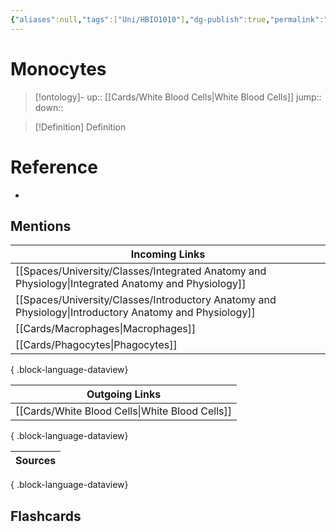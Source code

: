 ```yaml
---
{"aliases":null,"tags":["Uni/HBIO1010"],"dg-publish":true,"permalink":"/cards/monocytes/","dgPassFrontmatter":true}
---
```


# Monocytes

> [!ontology]-
> up:: [[Cards/White Blood Cells\|White Blood Cells]]
> jump:: 
> down:: 

> [!Definition] Definition
> 

# Reference
- 

## Mentions
| Incoming Links                                                                                            |
| --------------------------------------------------------------------------------------------------------- |
| [[Spaces/University/Classes/Integrated Anatomy and Physiology\|Integrated Anatomy and Physiology]]     |
| [[Spaces/University/Classes/Introductory Anatomy and Physiology\|Introductory Anatomy and Physiology]] |
| [[Cards/Macrophages\|Macrophages]]                                                                     |
| [[Cards/Phagocytes\|Phagocytes]]                                                                       |

{ .block-language-dataview}

| Outgoing Links                                    |
| ------------------------------------------------- |
| [[Cards/White Blood Cells\|White Blood Cells]] |

{ .block-language-dataview}

| Sources |
| ------- |

{ .block-language-dataview}

## Flashcards 
